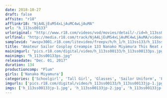 ```yaml
---
date: 2018-10-27
draft: false
affsite: "r18"
afflinkr18: "NjA4LjEuMS4xLjAuMC4wLjAuMA"
url: "h_113ss00133"
urloriginal: "http://www.r18.com/videos/vod/movies/detail/-/id=h_113ss00133"
urlfinal: "http://media.r18.com/track/NjA4LjEuMS4xLjAuMC4wLjAuMA/videos/vod/movies/detail/-/id=h_113ss00133"
samplevid: "awspv3001.r18.com/litevideo/freepv/h/h_1/h_113ss133/h_113ss133_dmb_w.mp4"
title: "Amateur Sailor Cosplay Creampie 133 Nanako Miyamura This Neat And Clean Girl In Glasses Is 175cm Tall Volleyball Ace Who Shakes Her Cowgirl Ass In Creampie High-Speed Sex... A Sports Loving Maso Bitch! Nanako Miyamura"
mainimgurl: "pics.r18.com/digital/video/h_113ss00133/h_113ss00133ps.jpg"
mainimgs: "h_113ss00133ps.jpg"
releasedate: "Dec. 01, 2017"
duration: 134
productioncomp: "Plum"
girls: ['Nanako Miyamura']
categories: ['Schoolgirl', 'Tall Girl', 'Glasses', 'Sailor Uniform', 'Featured Actress', 'Creampie', 'Urination', 'Hi-Def']
imgurls: ['pics.r18.com/digital/video/h_113ss00133/h_113ss00133jp-1.jpg', 'pics.r18.com/digital/video/h_113ss00133/h_113ss00133jp-2.jpg', 'pics.r18.com/digital/video/h_113ss00133/h_113ss00133jp-3.jpg', 'pics.r18.com/digital/video/h_113ss00133/h_113ss00133jp-4.jpg', 'pics.r18.com/digital/video/h_113ss00133/h_113ss00133jp-5.jpg', 'pics.r18.com/digital/video/h_113ss00133/h_113ss00133jp-6.jpg', 'pics.r18.com/digital/video/h_113ss00133/h_113ss00133jp-7.jpg', 'pics.r18.com/digital/video/h_113ss00133/h_113ss00133jp-8.jpg', 'pics.r18.com/digital/video/h_113ss00133/h_113ss00133jp-9.jpg', 'pics.r18.com/digital/video/h_113ss00133/h_113ss00133jp-10.jpg', 'pics.r18.com/digital/video/h_113ss00133/h_113ss00133jp-11.jpg', 'pics.r18.com/digital/video/h_113ss00133/h_113ss00133jp-12.jpg', 'pics.r18.com/digital/video/h_113ss00133/h_113ss00133jp-13.jpg', 'pics.r18.com/digital/video/h_113ss00133/h_113ss00133jp-14.jpg', 'pics.r18.com/digital/video/h_113ss00133/h_113ss00133jp-15.jpg', 'pics.r18.com/digital/video/h_113ss00133/h_113ss00133jp-16.jpg', 'pics.r18.com/digital/video/h_113ss00133/h_113ss00133jp-17.jpg', 'pics.r18.com/digital/video/h_113ss00133/h_113ss00133jp-18.jpg', 'pics.r18.com/digital/video/h_113ss00133/h_113ss00133jp-19.jpg']
imgs: ['h_113ss00133jp-1.jpg', 'h_113ss00133jp-2.jpg', 'h_113ss00133jp-3.jpg', 'h_113ss00133jp-4.jpg', 'h_113ss00133jp-5.jpg', 'h_113ss00133jp-6.jpg', 'h_113ss00133jp-7.jpg', 'h_113ss00133jp-8.jpg', 'h_113ss00133jp-9.jpg', 'h_113ss00133jp-10.jpg', 'h_113ss00133jp-11.jpg', 'h_113ss00133jp-12.jpg', 'h_113ss00133jp-13.jpg', 'h_113ss00133jp-14.jpg', 'h_113ss00133jp-15.jpg', 'h_113ss00133jp-16.jpg', 'h_113ss00133jp-17.jpg', 'h_113ss00133jp-18.jpg', 'h_113ss00133jp-19.jpg']
---
```

